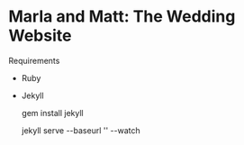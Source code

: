 Marla and Matt: The Wedding Website
===================================

Requirements
* Ruby
* Jekyll



    gem install jekyll

    jekyll serve --baseurl '' --watch
